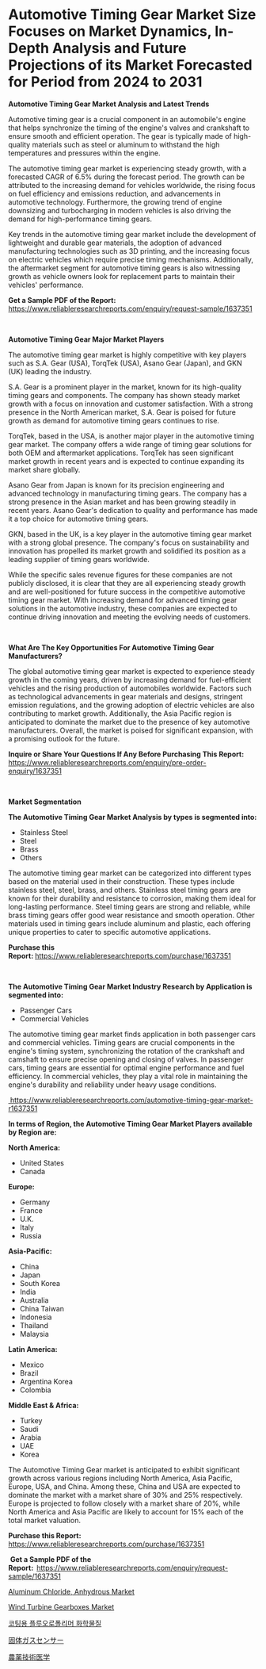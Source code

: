 <p><h1>Automotive Timing Gear Market Size Focuses on Market Dynamics, In-Depth Analysis and Future Projections of its Market Forecasted for Period from 2024 to 2031</h1></p><p><strong>Automotive Timing Gear Market Analysis and Latest Trends</strong></p>
<p><p>Automotive timing gear is a crucial component in an automobile's engine that helps synchronize the timing of the engine's valves and crankshaft to ensure smooth and efficient operation. The gear is typically made of high-quality materials such as steel or aluminum to withstand the high temperatures and pressures within the engine.</p><p>The automotive timing gear market is experiencing steady growth, with a forecasted CAGR of 6.5% during the forecast period. The growth can be attributed to the increasing demand for vehicles worldwide, the rising focus on fuel efficiency and emissions reduction, and advancements in automotive technology. Furthermore, the growing trend of engine downsizing and turbocharging in modern vehicles is also driving the demand for high-performance timing gears.</p><p>Key trends in the automotive timing gear market include the development of lightweight and durable gear materials, the adoption of advanced manufacturing technologies such as 3D printing, and the increasing focus on electric vehicles which require precise timing mechanisms. Additionally, the aftermarket segment for automotive timing gears is also witnessing growth as vehicle owners look for replacement parts to maintain their vehicles' performance.</p></p>
<p><strong>Get a Sample PDF of the Report:&nbsp;</strong> <a href="https://www.reliableresearchreports.com/enquiry/request-sample/1637351">https://www.reliableresearchreports.com/enquiry/request-sample/1637351</a></p>
<p>&nbsp;</p>
<p><strong>Automotive Timing Gear Major Market Players</strong></p>
<p><p>The automotive timing gear market is highly competitive with key players such as S.A. Gear (USA), TorqTek (USA), Asano Gear (Japan), and GKN (UK) leading the industry. </p><p>S.A. Gear is a prominent player in the market, known for its high-quality timing gears and components. The company has shown steady market growth with a focus on innovation and customer satisfaction. With a strong presence in the North American market, S.A. Gear is poised for future growth as demand for automotive timing gears continues to rise.</p><p>TorqTek, based in the USA, is another major player in the automotive timing gear market. The company offers a wide range of timing gear solutions for both OEM and aftermarket applications. TorqTek has seen significant market growth in recent years and is expected to continue expanding its market share globally.</p><p>Asano Gear from Japan is known for its precision engineering and advanced technology in manufacturing timing gears. The company has a strong presence in the Asian market and has been growing steadily in recent years. Asano Gear's dedication to quality and performance has made it a top choice for automotive timing gears.</p><p>GKN, based in the UK, is a key player in the automotive timing gear market with a strong global presence. The company's focus on sustainability and innovation has propelled its market growth and solidified its position as a leading supplier of timing gears worldwide.</p><p>While the specific sales revenue figures for these companies are not publicly disclosed, it is clear that they are all experiencing steady growth and are well-positioned for future success in the competitive automotive timing gear market. With increasing demand for advanced timing gear solutions in the automotive industry, these companies are expected to continue driving innovation and meeting the evolving needs of customers.</p></p>
<p>&nbsp;</p>
<p><strong>What Are The Key Opportunities For Automotive Timing Gear Manufacturers?</strong></p>
<p><p>The global automotive timing gear market is expected to experience steady growth in the coming years, driven by increasing demand for fuel-efficient vehicles and the rising production of automobiles worldwide. Factors such as technological advancements in gear materials and designs, stringent emission regulations, and the growing adoption of electric vehicles are also contributing to market growth. Additionally, the Asia Pacific region is anticipated to dominate the market due to the presence of key automotive manufacturers. Overall, the market is poised for significant expansion, with a promising outlook for the future.</p></p>
<p><strong>Inquire or Share Your Questions If Any Before Purchasing This Report:</strong> <a href="https://www.reliableresearchreports.com/enquiry/pre-order-enquiry/1637351">https://www.reliableresearchreports.com/enquiry/pre-order-enquiry/1637351</a></p>
<p>&nbsp;</p>
<p><strong>Market Segmentation</strong></p>
<p><strong>The Automotive Timing Gear Market Analysis by types is segmented into:</strong></p>
<p><ul><li>Stainless Steel</li><li>Steel</li><li>Brass</li><li>Others</li></ul></p>
<p><p>The automotive timing gear market can be categorized into different types based on the material used in their construction. These types include stainless steel, steel, brass, and others. Stainless steel timing gears are known for their durability and resistance to corrosion, making them ideal for long-lasting performance. Steel timing gears are strong and reliable, while brass timing gears offer good wear resistance and smooth operation. Other materials used in timing gears include aluminum and plastic, each offering unique properties to cater to specific automotive applications.</p></p>
<p><strong>Purchase this Report:&nbsp;</strong><a href="https://www.reliableresearchreports.com/purchase/1637351">https://www.reliableresearchreports.com/purchase/1637351</a></p>
<p>&nbsp;</p>
<p><strong>The Automotive Timing Gear Market Industry Research by Application is segmented into:</strong></p>
<p><ul><li>Passenger Cars</li><li>Commercial Vehicles</li></ul></p>
<p><p>The automotive timing gear market finds application in both passenger cars and commercial vehicles. Timing gears are crucial components in the engine's timing system, synchronizing the rotation of the crankshaft and camshaft to ensure precise opening and closing of valves. In passenger cars, timing gears are essential for optimal engine performance and fuel efficiency. In commercial vehicles, they play a vital role in maintaining the engine's durability and reliability under heavy usage conditions.</p></p>
<p><a href="https://www.reliableresearchreports.com/automotive-timing-gear-market-r1637351">&nbsp;https://www.reliableresearchreports.com/automotive-timing-gear-market-r1637351</a></p>
<p><strong>In terms of Region, the Automotive Timing Gear Market Players available by Region are:</strong></p>
<p>
    <p> <strong> North America: </strong>
        <ul>
            <li>United States</li>
            <li>Canada</li>
        </ul>
        </p> 
    <p> <strong> Europe: </strong>
        <ul>
            <li>Germany</li>
            <li>France</li>
            <li>U.K.</li>
            <li>Italy</li>
            <li>Russia</li>
        </ul>
        </p> 
    <p> <strong> Asia-Pacific: </strong>
        <ul>
            <li>China</li>
            <li>Japan</li>
            <li>South Korea</li>
            <li>India</li>
            <li>Australia</li>
            <li>China Taiwan</li>
            <li>Indonesia</li>
            <li>Thailand</li>
            <li>Malaysia</li>
        </ul>
        </p> 
    <p> <strong> Latin America: </strong>
        <ul>
            <li>Mexico</li>
            <li>Brazil</li>
            <li>Argentina Korea</li>
            <li>Colombia</li>
        </ul>
        </p> 
    <p> <strong> Middle East & Africa: </strong>
        <ul>
            <li>Turkey</li>
            <li>Saudi</li>
            <li>Arabia</li>
            <li>UAE</li>
            <li>Korea</li>
        </ul>
    </p>
    </p>
<p><p>The Automotive Timing Gear market is anticipated to exhibit significant growth across various regions including North America, Asia Pacific, Europe, USA, and China. Among these, China and USA are expected to dominate the market with a market share of 30% and 25% respectively. Europe is projected to follow closely with a market share of 20%, while North America and Asia Pacific are likely to account for 15% each of the total market valuation.</p></p>
<p><strong>Purchase this Report: </strong><a href="https://www.reliableresearchreports.com/purchase/1637351">https://www.reliableresearchreports.com/purchase/1637351</a></p>
<p>&nbsp;<strong>Get a Sample PDF of the Report:&nbsp;&nbsp;</strong><a href="https://www.reliableresearchreports.com/enquiry/request-sample/1637351">https://www.reliableresearchreports.com/enquiry/request-sample/1637351</a></p>
<p><strong></strong></p>
<p><p><a href="https://github.com/Sinjinluong3e0awx2m195k76/Market-Research-Report-List-2/blob/main/aluminum-chloride-anhydrous-market.md">Aluminum Chloride, Anhydrous Market</a></p><p><a href="https://github.com/HarmonyBogan1944/Market-Research-Report-List-1/blob/main/wind-turbine-gearboxes-market.md">Wind Turbine Gearboxes Market</a></p><p><a href="https://github.com/ahmadrevanz10/Market-Research-Report-List-1/blob/main/795678884213.md">코팅용 플루오로폴리머 화학물질</a></p><p><a href="https://github.com/MosesSpinka1914/Market-Research-Report-List-1/blob/main/268618392742.md">固体ガスセンサー</a></p><p><a href="https://medium.com/@oliveyew35/%E6%AE%BA%E8%99%AB%E5%89%A4%E6%8A%80%E8%A1%93%E5%8C%BB%E8%96%AC%E5%93%81%E5%B8%82%E5%A0%B4%E3%81%AE%E5%8B%95%E5%90%91%E3%81%A8%E5%B8%82%E5%A0%B4%E5%88%86%E6%9E%90%E3%81%AF-2024%E5%B9%B4%E3%81%8B%E3%82%892031%E5%B9%B4%E3%81%BE%E3%81%A7%E3%81%AE%E6%9C%9F%E9%96%93%E3%81%AB%E4%BA%88%E6%B8%AC%E3%81%95%E3%82%8C%E3%81%A6%E3%81%84%E3%81%BE%E3%81%99-313f79967d6e">農薬技術医学</a></p></p>